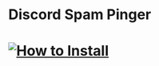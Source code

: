 # Discord Spam Pinger

# [![How to Install](https://img.shields.io/static/v1?style=for-the-badge&label=HOW+TO+INSTALL+AND+RUN&message=V1.1.0&color=2185D0)](https://github.com/kingman11211/Pinger/releases/tag/v1.1.0)
